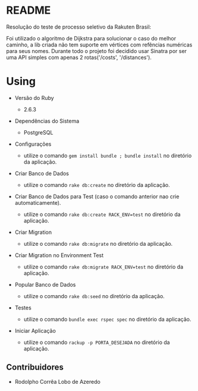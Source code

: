 # README

Resolução do teste de processo seletivo da Rakuten Brasil:

Foi utilizado o algoritmo de Dijkstra para solucionar o caso do melhor caminho, a lib criada não tem suporte em vértices com refências numéricas para seus nomes. Durante todo o projeto foi decidido usar Sinatra por ser uma API simples com apenas 2 rotas('/costs', '/distances').

# Using

* Versão do Ruby

  - 2.6.3

* Dependências do Sistema

  - PostgreSQL

* Configurações

  - utilize o comando `gem install bundle ; bundle install` no diretório da aplicação.

* Criar Banco de Dados

  - utilize o comando `rake db:create` no diretório da aplicação.

* Criar Banco de Dados para Test (caso o comando anterior nao crie automaticamente).

  - utilize o comando `rake db:create RACK_ENV=test` no diretório da aplicação.

* Criar Migration

  - utilize o comando `rake db:migrate` no diretório da aplicação.

* Criar Migration no Environment Test

  - utilize o comando `rake db:migrate RACK_ENV=test` no diretório da aplicação.

* Popular Banco de Dados

  - utilize o comando `rake db:seed` no diretório da aplicação.

* Testes

  - utilize o comando `bundle exec rspec spec` no diretório da aplicação.

* Iniciar Aplicação

  - utilize o comando `rackup -p PORTA_DESEJADA` no diretório da aplicação.

## Contribuidores

 - Rodolpho Corrêa Lobo de Azeredo
